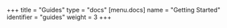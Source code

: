 +++
title = "Guides"
type = "docs"
[menu.docs]
name = "Getting Started"
identifier = "guides"
weight = 3
+++

